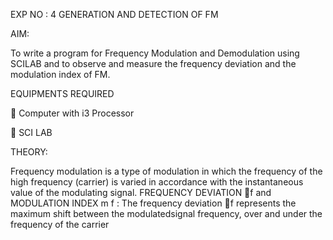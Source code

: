 EXP NO : 4 GENERATION AND DETECTION OF FM

AIM:

To write a program for Frequency Modulation and Demodulation using SCILAB and to observe
and measure the frequency deviation and the modulation index of FM.

EQUIPMENTS REQUIRED

 Computer with i3 Processor

 SCI LAB

THEORY:

Frequency modulation is a type of modulation in which the frequency of the high frequency
(carrier) is varied in accordance with the instantaneous value of the modulating signal.
FREQUENCY DEVIATION f and MODULATION INDEX m f :
The frequency deviation f represents the maximum shift between the modulatedsignal
frequency, over and under the frequency of the carrier
